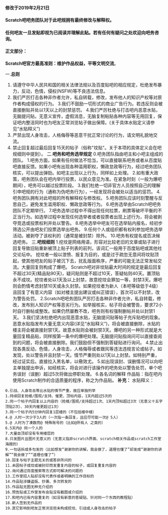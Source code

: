 #### 修改于2019年2月21日
#### Scratch吧吧务团队对于此吧规拥有最终修改与解释权。
#### 任何吧友一旦发贴即视为已阅读并理解此贴。若有任何有疑问之处欢迎向吧务咨询。
#### 正文部分：

**Scratch吧官方最高准则：维护作品权益，平等文明交流**。

 一.**总则**
1. 请遵守中华人民共和国的相关法律法规以及百度贴吧的相应规定，杜绝发布暴力，反动，色情，侵权(NSFW)等不良违法信息。
2. 我们严厉打击各种非作者允许，私自转载，修改，发布他人的知识产权等对原作者构成侵权的行为。
3.我们不鼓励一切形式的商业广告行为。若违反则会被直接删贴并处以1天以上的封禁惩罚。
4.我们严厉杜绝与打击吧内恶意水贴，无脑提问贴，无意义宣传，虚假消息，无脑复制粘贴各种内容等无用回复，保证吧内整洁同时也为吧友正常浏览帖子做出保障。(关于具体水贴定义请参见“水贴释义”)
5. 严禁出现人身攻击，人格侮辱等恶意干扰正常讨论的行为，请文明礼貌地交流。
6. 禁止回复超过最后回复15天的帖子（俗称"坟贴"。关于本项的具体定义会在吧规细则中提到）。
二.**吧务和吧务选举规定**
0.吧务团队指由吧主和小吧主组成的团队。
1.吧务方面，如果有任何做法不恰当，可以直接联系吧务或者从百度贴吧直接反馈。如果小吧有出现各种滥用职权，懒政怠政等行为，经过吧务团队核实，可以提出弹劾。如吧主出现以上行为，同样如上处理。
2.如有重大政策，吧务团队会在吧内举行投票，以民众意见为准。在紧急时刻（一般为爆吧期间），吧务可以越过投票阶段。
3.我们杜绝一切非官方人员按照自己的理解引申吧规的行为（通称为伪吧务行为），一经发现将会被处以适当的惩罚。
4.吧务团队拥有对此吧规的所有解释权与修改权。
5.吧务团队应该时刻警醒与反思自己，避免发生滥用职权、懒政怠政等行为。
6.吧务选举由Scratch吧吧务团队不定期举行。
7.吧务选举过程中不得出现任何拉票，刷票等破坏平衡的不正当行为。如选举过程中发现任何选举者或者投票者出现上述行为，将会被剥夺竞选或投票权利并处以警告。
8.吧务选举中吧友可在选举贴内报名，经初步筛选公开由吧友们投票选举出吧务。
9.任何个人或组织都有权利参加吧务选举活动。被剥夺了该权利的（通常是被封禁）除外。
10.吧务有权提名或否决候选吧务。
三.**吧规细则**
1.挖坟是网络用语，形容对比较老旧的文章或贴子进行回复导致旧贴重新被顶上贴子列表的前列，该词汇一般用于百度贴吧或其他社交论坛中。
挖坟者一般以泄愤、报复为目的，或是过于疏忽无意间将坟贴顶起，使其他吧友的贴子被沉下去，扰乱版面秩序，严重的可能无法正常发帖交流。大量回复则构成了爆吧。
Scratch吧对非坟贴最大时间的规定是最后回复不超过30天(精品贴90天)，疑问贴则是不超过10天，答疑帖则40天。置顶贴永不成坟。挖坟者处以1天及以上封禁，故意挖坟会罪加一等，封禁3天。爆吧则会酌情考虑封禁10天或永久封禁。如果挖坟者为新人（本吧等级低于4级）且回复了有意义内容（如对楼主提出建议或纠正错误），首次可以不封禁，改为警告处罚。
2.Scratch吧吧务团队严厉打击各种非作者允许，私自转载，修改，发布别人知识产权等恶劣行为。如举报核实，帖子将会被警告，要求72小时自行删帖或整改。如果仍然屡教不改，吧务则有权强制删帖并处以封禁1天。
3.我们坚决杜绝吧内出现恶意水贴，无脑提问贴等帖子充斥贴吧的现象。恶意水贴指发布大量无意义内容(详见“水贴释义”)，将会被直接删除，水贴的楼主将会被直接封禁1天。故意水贴则会被封禁3天。爆吧的另一种形式就是大量回复精品贴，同样按第一条中的爆吧处理。无脑提问贴指询问可以直接查阅到的问题，将会被直接删除。我们鼓励但不强制到答疑贴进行询问。
4.禁止出现各类反动，色情，人身攻击，人格侮辱或者跟风等违法违规言论或帖子。如发现，处以警告并且封禁一天。情节严重则处以1天以上封禁。如特别严重，经过证实后。直接拉入黑名单，以儆效尤。
5.如出现误封、误删情况可以向吧主单独提出申诉，如经核实，将会对进行该操作的吧务处以警告处罚，单个吧务误封（误删）超过5次将做出停职处理。
6.各名词的解释
作品贴：指在吧内使用Scratch制作的合适质量的程序，称之为作品贴。
**补充：**
水贴释义：
```
0.引战、人身攻击等比水贴的情节严重，故应单独列举
1.持续回复抢楼/围观/支持、催更、顶帖内容，1天内超过5次的
2.同一个帖子内回复以上内容的（抢楼/围观/支持超过1次、1天内顶帖超过3次（无意义十五字顶贴2次）、30天内催更超过1次）
3.同一个帖子内5分钟内回复1层楼的（不包括楼中楼）
4.@ 人时一次少于3人的（一次指一条回复，且应尽可能一次@ 5人）
5.@ 人时为了凑数而@ 特殊账号的（比如@所有人 之类的）
6.5天内@ 同一个人的
7.大量自顶却没有专用楼层的
8.只发图片且图片无意义的（无意义指非scratch界面、scratch相关作品或scratch工作室海报的）
9.一句话拆成多句发的（比如想发“谢谢你的讲解，我会做了，道理也懂了”却发成“谢谢你的讲解”“我会做了”“道理也懂了”）
10.回复与帖子主题无关的或答非所问的
11.未因帖子成坟或被封印而发重复内容的帖子，或回复重复内容的
12.询问通过百度搜索等方式即可解决的问题的
13.工作室招人贴却没有代表作或者明确的工作目标的
14.作品贴涉嫌盗版、抄袭、多次转发的
15.作品贴无图无种无介绍的
16.预告贴或工作室发布会贴没有截图或介绍的
17.和吧内已有内容重复的（如没有新意的答疑贴、针对同一个东西的教程贴）
18.新人签到无作品的
19.其它影响到吧友正常浏览但未构成挖坟、引战或人身攻击的帖子
```